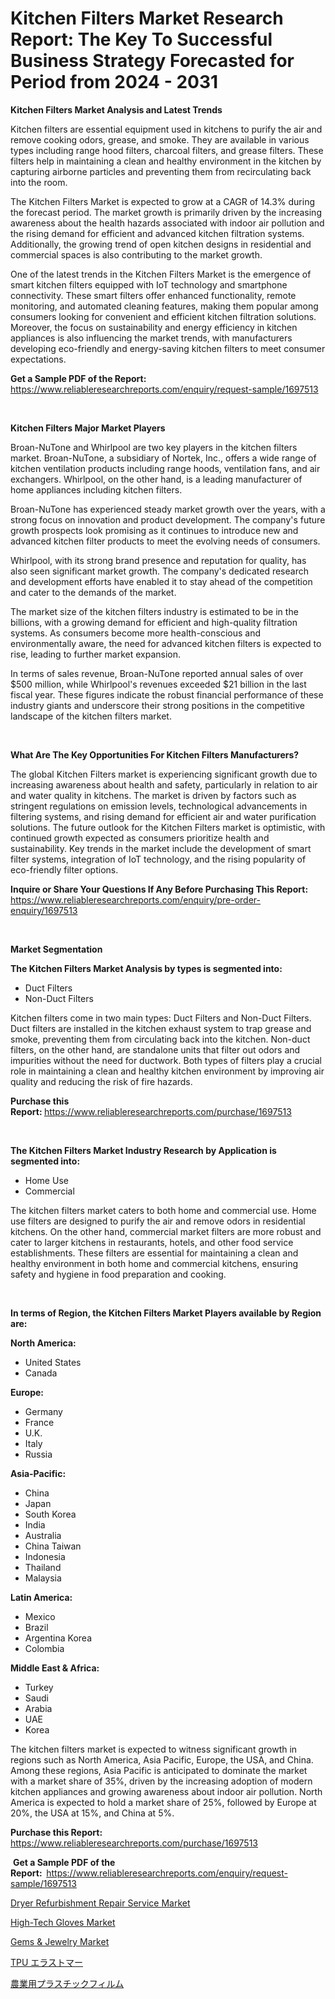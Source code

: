 <p><h1>Kitchen Filters Market Research Report: The Key To Successful Business Strategy Forecasted for Period from 2024 - 2031</h1></p><p><strong>Kitchen Filters Market Analysis and Latest Trends</strong></p>
<p><p>Kitchen filters are essential equipment used in kitchens to purify the air and remove cooking odors, grease, and smoke. They are available in various types including range hood filters, charcoal filters, and grease filters. These filters help in maintaining a clean and healthy environment in the kitchen by capturing airborne particles and preventing them from recirculating back into the room.</p><p>The Kitchen Filters Market is expected to grow at a CAGR of 14.3% during the forecast period. The market growth is primarily driven by the increasing awareness about the health hazards associated with indoor air pollution and the rising demand for efficient and advanced kitchen filtration systems. Additionally, the growing trend of open kitchen designs in residential and commercial spaces is also contributing to the market growth.</p><p>One of the latest trends in the Kitchen Filters Market is the emergence of smart kitchen filters equipped with IoT technology and smartphone connectivity. These smart filters offer enhanced functionality, remote monitoring, and automated cleaning features, making them popular among consumers looking for convenient and efficient kitchen filtration solutions. Moreover, the focus on sustainability and energy efficiency in kitchen appliances is also influencing the market trends, with manufacturers developing eco-friendly and energy-saving kitchen filters to meet consumer expectations.</p></p>
<p><strong>Get a Sample PDF of the Report:&nbsp;</strong> <a href="https://www.reliableresearchreports.com/enquiry/request-sample/1697513">https://www.reliableresearchreports.com/enquiry/request-sample/1697513</a></p>
<p>&nbsp;</p>
<p><strong>Kitchen Filters Major Market Players</strong></p>
<p><p>Broan-NuTone and Whirlpool are two key players in the kitchen filters market. Broan-NuTone, a subsidiary of Nortek, Inc., offers a wide range of kitchen ventilation products including range hoods, ventilation fans, and air exchangers. Whirlpool, on the other hand, is a leading manufacturer of home appliances including kitchen filters. </p><p>Broan-NuTone has experienced steady market growth over the years, with a strong focus on innovation and product development. The company's future growth prospects look promising as it continues to introduce new and advanced kitchen filter products to meet the evolving needs of consumers.</p><p>Whirlpool, with its strong brand presence and reputation for quality, has also seen significant market growth. The company's dedicated research and development efforts have enabled it to stay ahead of the competition and cater to the demands of the market.</p><p>The market size of the kitchen filters industry is estimated to be in the billions, with a growing demand for efficient and high-quality filtration systems. As consumers become more health-conscious and environmentally aware, the need for advanced kitchen filters is expected to rise, leading to further market expansion.</p><p>In terms of sales revenue, Broan-NuTone reported annual sales of over $500 million, while Whirlpool's revenues exceeded $21 billion in the last fiscal year. These figures indicate the robust financial performance of these industry giants and underscore their strong positions in the competitive landscape of the kitchen filters market.</p></p>
<p>&nbsp;</p>
<p><strong>What Are The Key Opportunities For Kitchen Filters Manufacturers?</strong></p>
<p><p>The global Kitchen Filters market is experiencing significant growth due to increasing awareness about health and safety, particularly in relation to air and water quality in kitchens. The market is driven by factors such as stringent regulations on emission levels, technological advancements in filtering systems, and rising demand for efficient air and water purification solutions. The future outlook for the Kitchen Filters market is optimistic, with continued growth expected as consumers prioritize health and sustainability. Key trends in the market include the development of smart filter systems, integration of IoT technology, and the rising popularity of eco-friendly filter options.</p></p>
<p><strong>Inquire or Share Your Questions If Any Before Purchasing This Report:</strong> <a href="https://www.reliableresearchreports.com/enquiry/pre-order-enquiry/1697513">https://www.reliableresearchreports.com/enquiry/pre-order-enquiry/1697513</a></p>
<p>&nbsp;</p>
<p><strong>Market Segmentation</strong></p>
<p><strong>The Kitchen Filters Market Analysis by types is segmented into:</strong></p>
<p><ul><li>Duct Filters</li><li>Non-Duct Filters</li></ul></p>
<p><p>Kitchen filters come in two main types: Duct Filters and Non-Duct Filters. Duct filters are installed in the kitchen exhaust system to trap grease and smoke, preventing them from circulating back into the kitchen. Non-duct filters, on the other hand, are standalone units that filter out odors and impurities without the need for ductwork. Both types of filters play a crucial role in maintaining a clean and healthy kitchen environment by improving air quality and reducing the risk of fire hazards.</p></p>
<p><strong>Purchase this Report:&nbsp;</strong><a href="https://www.reliableresearchreports.com/purchase/1697513">https://www.reliableresearchreports.com/purchase/1697513</a></p>
<p>&nbsp;</p>
<p><strong>The Kitchen Filters Market Industry Research by Application is segmented into:</strong></p>
<p><ul><li>Home Use</li><li>Commercial</li></ul></p>
<p><p>The kitchen filters market caters to both home and commercial use. Home use filters are designed to purify the air and remove odors in residential kitchens. On the other hand, commercial market filters are more robust and cater to larger kitchens in restaurants, hotels, and other food service establishments. These filters are essential for maintaining a clean and healthy environment in both home and commercial kitchens, ensuring safety and hygiene in food preparation and cooking.</p></p>
<p>&nbsp;</p>
<p><strong>In terms of Region, the Kitchen Filters Market Players available by Region are:</strong></p>
<p>
    <p> <strong> North America: </strong>
        <ul>
            <li>United States</li>
            <li>Canada</li>
        </ul>
        </p> 
    <p> <strong> Europe: </strong>
        <ul>
            <li>Germany</li>
            <li>France</li>
            <li>U.K.</li>
            <li>Italy</li>
            <li>Russia</li>
        </ul>
        </p> 
    <p> <strong> Asia-Pacific: </strong>
        <ul>
            <li>China</li>
            <li>Japan</li>
            <li>South Korea</li>
            <li>India</li>
            <li>Australia</li>
            <li>China Taiwan</li>
            <li>Indonesia</li>
            <li>Thailand</li>
            <li>Malaysia</li>
        </ul>
        </p> 
    <p> <strong> Latin America: </strong>
        <ul>
            <li>Mexico</li>
            <li>Brazil</li>
            <li>Argentina Korea</li>
            <li>Colombia</li>
        </ul>
        </p> 
    <p> <strong> Middle East & Africa: </strong>
        <ul>
            <li>Turkey</li>
            <li>Saudi</li>
            <li>Arabia</li>
            <li>UAE</li>
            <li>Korea</li>
        </ul>
    </p>
    </p>
<p><p>The kitchen filters market is expected to witness significant growth in regions such as North America, Asia Pacific, Europe, the USA, and China. Among these regions, Asia Pacific is anticipated to dominate the market with a market share of 35%, driven by the increasing adoption of modern kitchen appliances and growing awareness about indoor air pollution. North America is expected to hold a market share of 25%, followed by Europe at 20%, the USA at 15%, and China at 5%.</p></p>
<p><strong>Purchase this Report: </strong><a href="https://www.reliableresearchreports.com/purchase/1697513">https://www.reliableresearchreports.com/purchase/1697513</a></p>
<p>&nbsp;<strong>Get a Sample PDF of the Report:&nbsp;&nbsp;</strong><a href="https://www.reliableresearchreports.com/enquiry/request-sample/1697513">https://www.reliableresearchreports.com/enquiry/request-sample/1697513</a></p>
<p><strong></strong></p>
<p><p><a href="https://issuu.com/reportprime-2/docs/dryer-refurbishment-repair-service-market-size-203">Dryer Refurbishment Repair Service Market</a></p><p><a href="https://issuu.com/reportprime-2/docs/high-tech-gloves-market-size-2030.pptx">High-Tech Gloves Market</a></p><p><a href="https://github.com/josesg55/Market-Research-Report-List-1/blob/main/gems-jewelry-market.md">Gems & Jewelry Market</a></p><p><a href="https://github.com/xtkhtofdt934839/Market-Research-Report-List-1/blob/main/24208343470.md">TPU エラストマー</a></p><p><a href="https://github.com/ddwcuskozol07187/Market-Research-Report-List-1/blob/main/92063953471.md">農業用プラスチックフィルム</a></p></p>